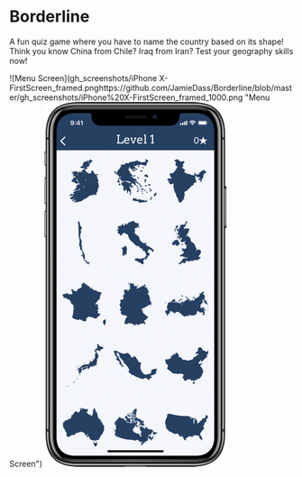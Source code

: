 # Borderline

A fun quiz game where you have to name the country based on its shape!
Think you know China from Chile? Iraq from Iran? 
Test your geography skills now!

![Menu Screen](gh_screenshots/iPhone X-FirstScreen_framed.pnghttps://github.com/JamieDass/Borderline/blob/master/gh_screenshots/iPhone%20X-FirstScreen_framed_1000.png "Menu Screen") ![Level 1](https://github.com/JamieDass/Borderline/blob/master/gh_screenshots/iPhone%20X-Level1_framed_1000.png "Level 1")
